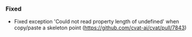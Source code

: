 ### Fixed

- Fixed exception 'Could not read property length of undefined' when copy/paste a skeleton point
  (<https://github.com/cvat-ai/cvat/pull/7843>)
